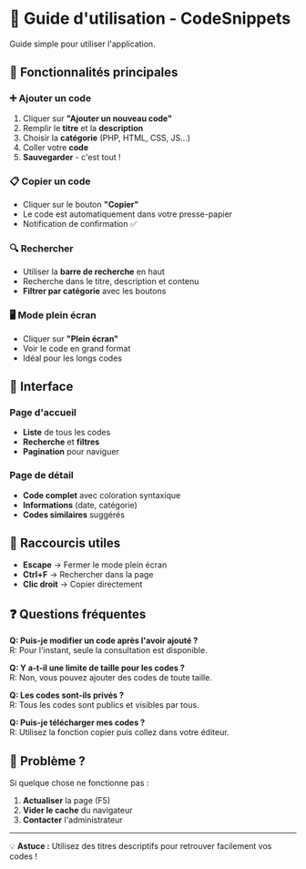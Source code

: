 # 📝 Guide d'utilisation - CodeSnippets

Guide simple pour utiliser l'application.

## 🎯 Fonctionnalités principales

### ➕ Ajouter un code
1. Cliquer sur **"Ajouter un nouveau code"**
2. Remplir le **titre** et la **description**
3. Choisir la **catégorie** (PHP, HTML, CSS, JS...)
4. Coller votre **code**
5. **Sauvegarder** - c'est tout !

### 📋 Copier un code
- Cliquer sur le bouton **"Copier"** 
- Le code est automatiquement dans votre presse-papier
- Notification de confirmation ✅

### 🔍 Rechercher
- Utiliser la **barre de recherche** en haut
- Recherche dans le titre, description et contenu
- **Filtrer par catégorie** avec les boutons

### 🖥️ Mode plein écran
- Cliquer sur **"Plein écran"** 
- Voir le code en grand format
- Idéal pour les longs codes

## 🎨 Interface

### Page d'accueil
- **Liste** de tous les codes
- **Recherche** et **filtres**
- **Pagination** pour naviguer

### Page de détail
- **Code complet** avec coloration syntaxique
- **Informations** (date, catégorie)
- **Codes similaires** suggérés

## 🚀 Raccourcis utiles

- **Escape** → Fermer le mode plein écran
- **Ctrl+F** → Rechercher dans la page
- **Clic droit** → Copier directement

## ❓ Questions fréquentes

**Q: Puis-je modifier un code après l'avoir ajouté ?**  
R: Pour l'instant, seule la consultation est disponible.

**Q: Y a-t-il une limite de taille pour les codes ?**  
R: Non, vous pouvez ajouter des codes de toute taille.

**Q: Les codes sont-ils privés ?**  
R: Tous les codes sont publics et visibles par tous.

**Q: Puis-je télécharger mes codes ?**  
R: Utilisez la fonction copier puis collez dans votre éditeur.

## 🐛 Problème ?

Si quelque chose ne fonctionne pas :
1. **Actualiser** la page (F5)
2. **Vider le cache** du navigateur
3. **Contacter** l'administrateur

---

💡 **Astuce :** Utilisez des titres descriptifs pour retrouver facilement vos codes !
